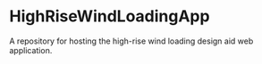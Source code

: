# HighRiseWindLoadingApp
A repository for hosting the high-rise wind loading design aid web application.
